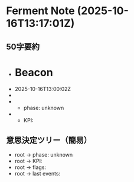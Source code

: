 # Ferment Note (2025-10-16T13:17:01Z)

## 50字要約
- # Beacon
- 2025-10-16T13:00:02Z
- 
- - phase: unknown
- - KPI:

## 意思決定ツリー（簡易）
- root -> phase: unknown
- root -> KPI:
- root -> flags:
- root -> last events:
